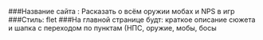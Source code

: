 ###Название сайта :  Расказать о всём оружии мобах и NPS в игр
###Стиль: flet
###На главной странице будт: краткое описание сюжета и шапка с переходом по пунктам (НПС, оружие, мобы, босы
